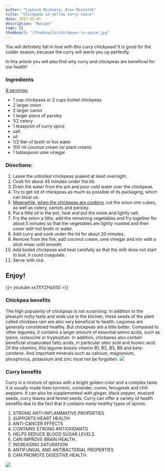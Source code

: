 ```yaml
---
author: "Lipková Michaela, Alex Řezníček"
title: "Chickpeas in yellow curry sauce"
date: 2022-02-01
description: "Recipe"
tags: []
thumbnail: "/thumbnails/chickpeas-in-sauce.jpg"
---
```

You will definitely fall in love with this curry chickpeas! It is good for the colder season, because the curry will warm you up perfectly.

In this article you will also find why curry and chickpeas are beneficial for our health!

### Ingredients
<u>8 servings:</u>
- 1 cup chickpeas or 2 cups boiled chickpeas
- 2 larger onion
- 2 larger carrot
- 1 larger piece of parsley
- 1/2 celery
- 1 teaspoon of curry spice
- salt
- oil
- 1/2 liter of broth or hot water
- 100 ml coconut cream (or plant cream)
- 1 tablespoon ume vinegar

### Directions:
1. Leave the unboiled chickpeas soaked at least overnight.
2. Cook for about 45 minutes under the lid.
3. Drain the water from the pot and pour cold water over the chickpeas.
4. Try to get rid of chickpeas as much as possible of its packaging, which can bloat us.
5. <u>Meanwhile, when the chickpeas are cooking</u>, cut the onion into cubes, as well as celery, carrots and parsley.
6. Put a little oil in the pot, heat and put the onion and lightly salt.
7. Fry the onion a little, add the remaining vegetables and fry together for about 5 minutes so that the vegetables are lightly roasted and then cover with hot broth or water.
8. Add curry and cook under the lid for about 20 minutes.
9. Remove from the fire, add coconut cream, ume vinegar and mix with a stick mixer until smooth.
10. Add boiled chickpeas and heat carefully so that the milk does not start to boil, it could coagulate.
11. Serve with rice.

## Enjoy!
{{< youtube xx7XYZHaS50 >}}


### Chickpea benefits
The high popularity of chickpeas is not surprising. In addition to the pleasant nutty taste and wide use in the kitchen, these seeds of the plant called chickpea ram are also very beneficial to health. Legumes are generally considered healthy. But chickpeas are a little better. Compared to other legumes, it contains a larger amount of essential amino acids, such as lysine, isoleucine or tryptophan. In addition, chickpeas also contain beneficial unsaturated fatty acids, in particular oleic acid and linoleic acid. Of the vitamins, this legume boasts vitamin B1, B2, B3, B9 and beta-carotene. And important minerals such as calcium, magnesium, phosphorus, potassium and zinc must not be forgotten.
![](/images/chickpeas-in-sauce/1.jpg#center)

### Curry benefits
Curry is a mixture of spices with a bright golden color and a complex taste. It is usually made from turmeric, coriander, cumin, fenugreek and chili peppers. It can also be supplemented with ginger, black pepper, mustard seeds, curry leaves and fennel seeds. Curry can offer a variety of health benefits due to the fact that it contains many healthy types of spices.

1. STRONG ANTI-INFLAMMATIVE PROPERTIES
2. SUPPORTS HEART HEALTH
3. ANTI-CANCER EFFECTS
4. CONTAINS STRONG ANTIOXIDANTS
5. HELPS REDUCE BLOOD SUGAR LEVELS
6. CAN IMPROVE BRAIN HEALTH.
7. INCREASING SATURATION
8. ANTIFUNGAL AND ANTIBACTERIAL PROPERTIES
9. CAN PROMOTE DIGESTIVE HEALTH

![](/images/chickpeas-in-sauce/2.jpg#center)